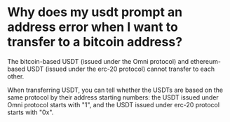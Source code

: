 # Why does my usdt prompt an address error when I want to transfer to a bitcoin address?

The bitcoin-based USDT \(issued under the Omni protocol\) and ethereum-based USDT \(issued under the erc-20 protocol\) cannot transfer to each other.

When transferring USDT, you can tell whether the USDTs are based on the same protocol by their address starting numbers: the USDT issued under Omni protocol starts with "1", and the USDT issued under erc-20 protocol starts with "0x".

